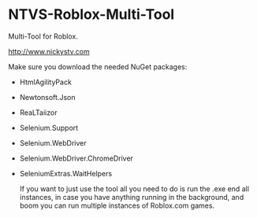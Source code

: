 # NTVS-Roblox-Multi-Tool
Multi-Tool for Roblox. 

http://www.nickystv.com

Make sure you download the needed NuGet packages:
- HtmlAgilityPack
- Newtonsoft.Json
- ReaLTaiizor
- Selenium.Support
- Selenium.WebDriver
- Selenium.WebDriver.ChromeDriver
- SeleniumExtras.WaitHelpers

  If you want to just use the tool all you need to do is run the .exe end all instances, in case you have anything running in the background, and boom you can run multiple instances of Roblox.com games.
